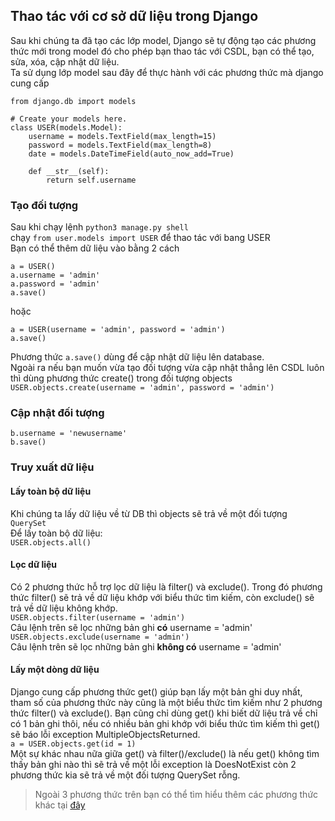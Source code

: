 ## Thao tác với cơ sở dữ liệu trong Django
Sau khi chúng ta đã tạo các lớp model, Django sẽ tự động tạo các phương thức mới trong model đó cho phép bạn thao tác với CSDL, bạn có thể tạo, sửa, xóa, cập nhật dữ liệu.  
Ta sử dụng lớp model sau đây để thực hành với các phương thức mà django cung cấp  
```
from django.db import models

# Create your models here.
class USER(models.Model):
    username = models.TextField(max_length=15)
    password = models.TextField(max_length=8)
    date = models.DateTimeField(auto_now_add=True)

    def __str__(self):
        return self.username
```  
### Tạo đối tượng
Sau khi chạy lệnh `python3 manage.py shell`  
chạy `from user.models import USER` để thao tác với bang USER  
Bạn có thể thêm dữ liệu vào bằng 2 cách  
```
a = USER()
a.username = 'admin'
a.password = 'admin'
a.save()
```  
hoặc  
```
a = USER(username = 'admin', password = 'admin')
a.save()
```  
Phương thức `a.save()` dùng để cập nhật dữ liệu lên database.  
Ngoài ra nếu bạn muốn vừa tạo đối tượng vừa cập nhật thẳng lên CSDL luôn thì dùng phương thức create() trong đối tượng objects  
`USER.objects.create(username = 'admin', password = 'admin')`  
### Cập nhật đối tượng
```
b.username = 'newusername'
b.save()
```  
### Truy xuất dữ liệu
#### Lấy toàn bộ dữ liệu
Khi chúng ta lấy dữ liệu về từ DB thì objects sẽ trả về một đối tượng `QuerySet`  
Để lấy toàn bộ dữ liệu:  
`USER.objects.all()`  
#### Lọc dữ liệu
Có 2 phương thức hỗ trợ lọc dữ liệu là filter() và exclude(). Trong đó phương thức filter() sẽ trả về dữ liệu khớp với biểu thức tìm kiếm, còn exclude() sẽ trả về dữ liệu không khớp.  
`USER.objects.filter(username = 'admin')`  
Câu lệnh trên sẽ lọc những bản ghi __có__ username = 'admin'  
`USER.objects.exclude(username = 'admin')`  
Câu lệnh trên sẽ lọc những bản ghi __không có__ username = 'admin'  
#### Lấy một dòng dữ liệu
Django cung cấp phương thức get() giúp bạn lấy một bản ghi duy nhất, tham số của phương thức này cũng là một biểu thức tìm kiếm như 2 phương thức filter() và exclude(). Bạn cũng chỉ dùng get() khi biết dữ liệu trả về chỉ có 1 bản ghi thôi, nếu có nhiều bản ghi khớp với biểu thức tìm kiếm thì get() sẽ báo lỗi exception MultipleObjectsReturned.  
`a = USER.objects.get(id = 1)`  
Một sự khác nhau nữa giữa get() và filter()/exclude() là nếu get() không tìm thấy bản ghi nào thì sẽ trả về một lỗi exception là DoesNotExist còn 2 phương thức kia sẽ trả về một đối tượng QuerySet rỗng.  
> Ngoài 3 phương thức trên bạn có thể tìm hiểu thêm các phương thức khác tại [đây](https://docs.djangoproject.com/en/1.9/ref/models/querysets/#queryset-api)